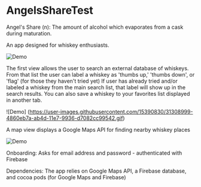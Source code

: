 # AngelsShareTest

Angel's Share (n): The amount of alcohol which evaporates from a cask during maturation.

An app designed for whiskey enthusiasts.

![Demo](https://user-images.githubusercontent.com/15390830/31308906-3887dd2c-ab4c-11e7-8173-734432a70189.gif)

The first view allows the user to search an external database of whiskeys. 
From that list the user can label a whiskey as 'thumbs up,' 'thumbs down', or 'flag' (for those they haven't tried yet)
If user has already tried and/or labeled a whiskey from the main search list, that label will show up in the search results. You can also save a whiskey to your favorites list displayed in another tab.

![Demo] (https://user-images.githubusercontent.com/15390830/31308999-4860eb7a-ab4d-11e7-9936-d7082cc99542.gif)

A map view displays a Google Maps API for finding nearby whiskey places

![Demo](https://user-images.githubusercontent.com/15390830/31309034-b6d4c04a-ab4d-11e7-9d24-aaff7c2b2062.gif)

Onboarding: Asks for email address and password - authenticated with Firebase

Dependencies:
The app relies on Google Maps API, a Firebase database, and cocoa pods (for Google Maps and Firebase)

